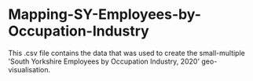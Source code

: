 # Mapping-SY-Employees-by-Occupation-Industry
This .csv file contains the data that was used to create the small-multiple 'South Yorkshire Employees by Occupation Industry, 2020' geo-visualisation.
